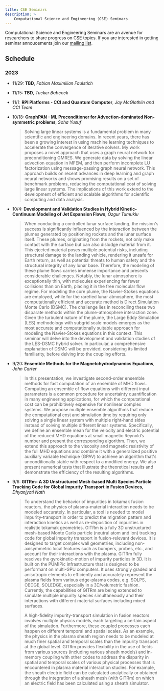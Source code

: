 ```yaml
---
title: CSE Seminars
description: > 
    Computational Science and Engineering (CSE) Seminars
---
```


Computational Science and Engineering Seminars are an avenue for researchers to share progress on CSE topics. If you are interested in getting seminar annoucements join our [mailing list](https://lists.sympa.rpi.edu/wws/subscribe/scorec-seminars).

## Schedule
### 2023
- 11/29: **TBD**, *Fabian Maximilian Faulstich*
- 11/15: **TBD**, *Tucker Babcock*
- 11/1: **RPI Platforms - CCI and Quantum Computer**, *Jay McGlothlin and CCI Team*
- 10/18: **GraphPAN - ML Preconditioner for Advection-dominated Non-symmetric problems**, *Soha Yusuf*
  >Solving large linear systems is a fundamental problem in many scientific and engineering domains. In recent years, there has been a growing interest in using machine learning techniques to accelerate the convergence of iterative solvers. My work proposes a novel approach that uses a graph neural network for preconditioning GMRES. We generate data by solving the linear advection equation in MFEM, and then perform incomplete LU factorization using message-passing graph neural network. This approach builds on recent advances in deep learning and graph neural networks and shows promising results on a set of benchmark problems, reducing the computational cost of solving large linear systems. The implications of this work extend to the development of efficient and scalable algorithms for scientific computing and data analysis.

- 10/4: **Development and Validation Studies in Hybrid Kinetic-Continuum Modeling of Jet Expansion Flows**, *Ozgur Tumuklu*
  > When conducting a controlled lunar surface landing, the mission's success is significantly influenced by the interaction between the plumes generated by positioning rockets and the lunar surface itself. These plumes, originating from the rockets, not only make contact with the surface but can also dislodge material from it. This ejected material poses multiple potential risks, including structural damage to the landing vehicle, rendering it unsafe for Earth return, as well as potential threats to human safety and the structural integrity of any lunar base. Therefore, the modeling of these plume flows carries immense importance and presents considerable challenges. Notably, the lunar atmosphere is exceptionally thin, with molecules experiencing far fewer collisions than on Earth, placing it in the free molecular flow regime. For modeling the core plume, the Navier-Stokes equations are employed, while for the rarefied lunar atmosphere, the most computationally efficient and accurate method is Direct Simulation Monte Carlo (DSMC). The challenge lies in reconciling these two disparate methods within the plume-atmosphere interaction zone. Given the turbulent nature of the plume, the Large Eddy Simulation (LES) methodology with subgrid scale models emerges as the most accurate and computationally suitable approach for modeling the Navier-Stokes equations in this context. This seminar will delve into the development and validation studies of the LES-DSMC hybrid solver. In particular, a comprehensive explanation of DSMC will be provided, considering its limited familiarity, before delving into the coupling efforts.
  
- 9/20: **Ensemble Methods for the Magnetohydrodynamics Equations**, *John Carter*
  > In this presentation, we investigate second-order ensemble methods for fast computation of an ensemble of MHD flows. Computing an ensemble of flow equations with different input parameters is a common procedure for uncertainty quantification in many engineering applications, for which the computational cost can be prohibitively expensive for nonlinear complex systems. We propose multiple ensemble algorithms that reduce the computational cost and simulation time by requiring only solving a single linear system with multiple right-hand sides instead of solving multiple different linear systems. Specifically, we define an ensemble mean for the velocity and electric potential of the reduced MHD equations at small magnetic Reynold’s number and present the corresponding algorithm. Then, we extend this approach to the viscosity and magnetic resistivity of the full MHD equations and combine it with a generalized positive auxiliary variable technique (GPAV) to achieve an algorithm that's unconditionally stable with respect to a modified energy. We also present numerical tests that illustrate the theoretical results and demonstrate the efficiency of the resulting algorithms.

- 9/6: **GITRm- A 3D Unstructured Mesh-based Multi Species Particle Tracking Code for Global Impurity Transport in Fusion Devices**, *Dhyanjyoti Nath*

  >  To understand the behavior of impurities in tokamak fusion reactors, the physics of plasma-material interaction needs to be modeled accurately. In particular, a tool is needed to model impurity-transport in order to predict the migration pattern and interaction kinetics as well as re-deposition of impurities in realistic tokamak geometries. GITRm is a fully 3D unstructured mesh-based Monte Carlo particle (neutral atom and ion) tracking code for global impurity transport in fusion-relevant devices. It is designed to target complex wall geometries, including non-axisymmetric local features such as bumpers, probes, etc., and account for their interactions with the plasma. GITRm fully resolves the gyrokinetic-motion of impurity particles in 3D. It is built on the PUMIPic infrastructure that is designed to be performant on multi-GPU computers. It uses strongly graded and anisotropic elements to efficiently and accurately represent the plasma fields from various edge-plasma codes, e.g. SOLPS, OEDGE, SOLEDGE, especially in a 3D/volumetric fashion. Currently,  the capabilities of GITRm are being extended to simulate multiple impurity species simultaneously and their interactions with different material surfaces including mixed surfaces.
  >
  >  A high-fidelity impurity-transport simulation in fusion reactors involves multiple physics models, each targeting a certain aspect of the simulation. Furthermore, these coupled processes each happen on different temporal and spatial scales. As an example, the physics in the plasma sheath region needs to be modeled at much finer spatial and temporal scales than the impurity transport at the global level. GITRm provides flexibility in the use of fields from various sources (including various sheath models) and in-memory coupling with other codes to address the disparity in spatial and temporal scales of various physical processes that is encountered in plasma material interaction studies. For example, the sheath electric field can be calculated analytically or obtained through the integration of a sheath mesh (with GITRm) on which an electric field has been calculated using a sheath simulator.

